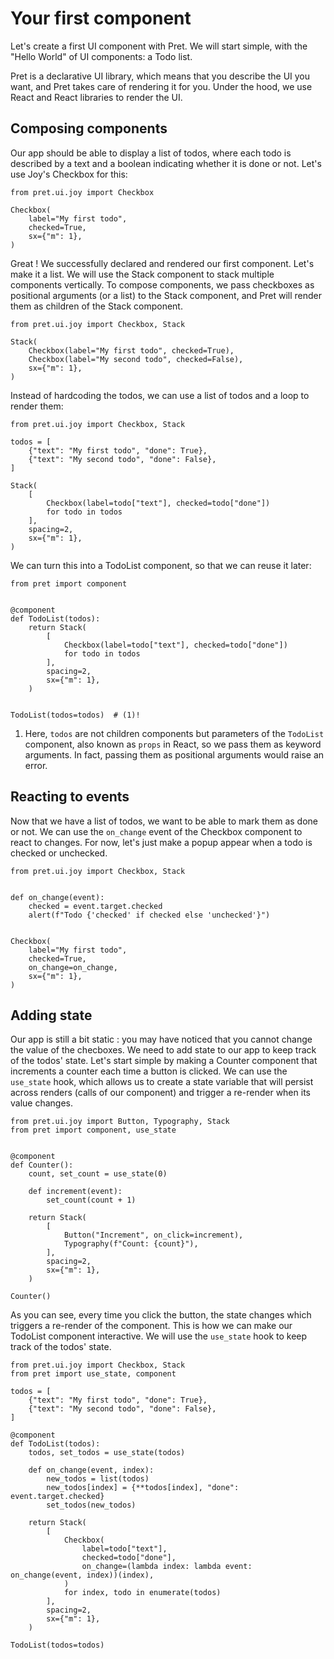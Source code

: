 # Your first component

Let's create a first UI component with Pret. We will start simple, with the "Hello World" of UI components: a Todo list.

Pret is a declarative UI library, which means that you describe the UI you want, and Pret takes care of rendering it for you.
Under the hood, we use React and React libraries to render the UI.

## Composing components

Our app should be able to display a list of todos, where each todo is described by a text and a boolean indicating whether it is done or not.
Let's use Joy's Checkbox for this:

```{ .python .render-with-pret }
from pret.ui.joy import Checkbox

Checkbox(
    label="My first todo",
    checked=True,
    sx={"m": 1},
)
```

Great ! We successfully declared and rendered our first component. Let's make it a list. We will use the Stack component to stack multiple components vertically. To compose components, we pass checkboxes as positional arguments (or a list) to the Stack component, and Pret will render them as children of the Stack component.

```{ .python .render-with-pret }
from pret.ui.joy import Checkbox, Stack

Stack(
    Checkbox(label="My first todo", checked=True),
    Checkbox(label="My second todo", checked=False),
    sx={"m": 1},
)
```

Instead of hardcoding the todos, we can use a list of todos and a loop to render them:

```{ .python .render-with-pret }
from pret.ui.joy import Checkbox, Stack

todos = [
    {"text": "My first todo", "done": True},
    {"text": "My second todo", "done": False},
]

Stack(
    [
        Checkbox(label=todo["text"], checked=todo["done"])
        for todo in todos
    ],
    spacing=2,
    sx={"m": 1},
)
```

We can turn this into a TodoList component, so that we can reuse it later:

```{ .python .render-with-pret }
from pret import component


@component
def TodoList(todos):
    return Stack(
        [
            Checkbox(label=todo["text"], checked=todo["done"])
            for todo in todos
        ],
        spacing=2,
        sx={"m": 1},
    )


TodoList(todos=todos)  # (1)!
```

1. Here, `todos` are not children components but parameters of the `TodoList` component, also known as `props` in React, so we pass them as keyword arguments. In fact, passing them as positional arguments would raise an error.

## Reacting to events

Now that we have a list of todos, we want to be able to mark them as done or not. We can use the `on_change` event of the Checkbox component to react to changes. For now, let's just make a popup appear when a todo is checked or unchecked.

```{ .python .render-with-pret }
from pret.ui.joy import Checkbox, Stack


def on_change(event):
    checked = event.target.checked
    alert(f"Todo {'checked' if checked else 'unchecked'}")


Checkbox(
    label="My first todo",
    checked=True,
    on_change=on_change,
    sx={"m": 1},
)
```

## Adding state

Our app is still a bit static : you may have noticed that you cannot change the value of the checboxes. We need to add state to our app to keep track of the todos' state. Let's start simple by making a Counter component that increments a counter each time a button is clicked. We can use the `use_state` hook, which allows us to create a state variable that will persist across renders (calls of our component) and trigger a re-render when its value changes.

```{ .python .render-with-pret }
from pret.ui.joy import Button, Typography, Stack
from pret import component, use_state


@component
def Counter():
    count, set_count = use_state(0)

    def increment(event):
        set_count(count + 1)

    return Stack(
        [
            Button("Increment", on_click=increment),
            Typography(f"Count: {count}"),
        ],
        spacing=2,
        sx={"m": 1},
    )

Counter()
```

As you can see, every time you click the button, the state changes which triggers a re-render of the component. This is how we can make our TodoList component interactive. We will use the `use_state` hook to keep track of the todos' state.

```{ .python .render-with-pret }
from pret.ui.joy import Checkbox, Stack
from pret import use_state, component

todos = [
    {"text": "My first todo", "done": True},
    {"text": "My second todo", "done": False},
]

@component
def TodoList(todos):
    todos, set_todos = use_state(todos)

    def on_change(event, index):
        new_todos = list(todos)
        new_todos[index] = {**todos[index], "done": event.target.checked}
        set_todos(new_todos)

    return Stack(
        [
            Checkbox(
                label=todo["text"],
                checked=todo["done"],
                on_change=(lambda index: lambda event: on_change(event, index))(index),
            )
            for index, todo in enumerate(todos)
        ],
        spacing=2,
        sx={"m": 1},
    )

TodoList(todos=todos)
```

